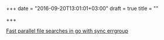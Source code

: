+++
date = "2016-09-20T13:01:01+03:00"
draft = true
title = ""

+++

<p><a href="https://www.oreilly.com/learning/run-strikingly-fast-parallel-file-searches-in-go-with-sync-errgroup">Fast parallel file searches in go with sync errgroup</a></p>
